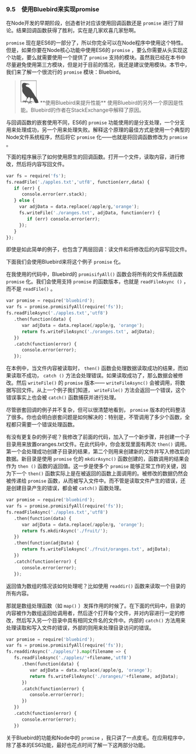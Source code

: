 

### 9.5　使用Bluebird来实现promise

在Node开发的早期阶段，创造者针对应该使用回调函数还是 `promise` 进行了辩论。结果回调函数获得了胜利，实在是几家欢喜几家愁啊。

`promise` 现在是ES6的一部分了，所以你完全可以在Node程序中使用这个特性。但是，如果你要在Node核心功能中使用ES6的 `promise` ，要么你需要从头实现这个功能，要么就需要使用一个提供了 `promise` 支持的模块。虽然我已经在本书中尽量避免使用第三方模块，但是对于目前的情况，我还是建议使用模块。本节中，我们来了解一个很流行的 `promise` 模块：Bluebird。

> <img class="my_markdown" src="../images/95.png" style="zoom:50%;" />
> **使用Bluebird来提升性能**
> 使用Bluebird的另外一个原因是性能。Bluebird的作者在StackExchange中解释了原因。

与回调函数的嵌套使用不同，ES6的 `promise` 功能使用的是分支处理，一个分支用来处理成功，另一个用来处理失败。解释这个原理的最佳方式是使用一个典型的Node文件系统程序，然后将它 `promise` 化——也就是将回调函数修改为 `promise` 。

下面的程序展示了如何使用原生的回调函数。打开一个文件，读取内容，进行修改，然后将内容写回文件。

```python
var fs = require('fs');
fs.readFile('./apples.txt','utf8', function(err,data) {
   if (err) {
      console.error(err.stack);
   } else {
     var adjData = data.replace(/apple/g,'orange');
     fs.writeFile('./oranges.txt', adjData, function(err) {
        if (err) console.error(err);
     });
   }
});
```

即使是如此简单的例子，也包含了两层回调：读文件和将修改后的内容写回文件。

下面我们会使用Bluebird来将这个例子 `promise` 化。

在我使用的代码中，Bluebird的 `promisifyAll()` 函数会将所有的文件系统函数 `promise` 化。我们会使用支持 `promise` 的函数版本，也就是 `readFileAsync ()` ，而不是 `readFile()` 。

```python
var promise = require('bluebird');
var fs = promise.promisifyAll(require('fs'));
fs.readFileAsync('./apples.txt','utf8')
   .then(function(data) {
      var adjData = data.replace(/apple/g, 'orange');
      return fs.writeFileAsync('./oranges.txt', adjData);
   })
   .catch(function(error) {
      console.error(error);
   });
```

在本例中，当文件内容被读取时， `then()` 函数会处理数据读取成功的结果，而如果读取不成功， `catch ()` 方法会处理错误。如果读取成功了，那么数据会被修改。然后 `writeFile()` 的 `promise` 版本—— `writeFileAsync()` 会被调用，将数据写回文件。从上一个例子我们知道， `writeFile()` 方法会返回一个错误，这个错误事实上也会被 `catch()` 函数捕获并进行处理。

尽管嵌套回调的例子并不复杂，但可以很清楚地看到， `promise` 版本的代码整洁了很多。你也会明白嵌套问题是如何解决的：特别是，不管调用了多少个函数，全程都只需要一个错误处理函数。

有没有更复杂的例子呢？我修改了前面的代码，加入了一个新步骤，并创建一个子目录用来放置oranges.txt文件。在此代码中，你会发现里面有两次 `then()` 调用。第一个会处理成功创建子目录的结果，第二个则用来创建新的文件并写入修改后的数据。新目录是使用 `promise` 化的 `mkdirAsync()` 函数创建的，函数调用的结果会作为 `then ()` 函数的返回值。这一步是使多个 `promise` 能够正常工作的关键，因为下一个 `then()` 函数实际上是在被返回的函数上面调用的。被修改的数据仍然会被传递给 `promise` 函数，从而被写入文件中。而不管是读取文件产生的错误，还是创建目录产生的错误，都会被 `catch()` 函数处理。

```python
var promise = require('bluebird');
var fs = promise.promisifyAll(require('fs'));
fs.readFileAsync('./apples.txt','utf8')
   .then(function(data) {
      var adjData = data.replace(/apple/g, 'orange');
      return fs.mkdirAsync('./fruit/');
   })
   .then(function(adjData) {
      return fs.writeFileAsync('./fruit/oranges.txt', adjData);
   })
   .catch(function(error) {
      console.error(error);
   }); 
```

返回值为数组的情况该如何处理呢？比如使用 `readdir()` 函数来读取一个目录的所有内容。

那就是数组处理函数（如 `map()` ）发挥作用的时候了。在下面的代码中，目录的内容被作为数组返回给调用者，然后逐个打开每个文件，并对内容进行一定的修改，然后写入另一个目录中具有相同文件名的文件中。内部的 `catch()` 方法用来处理读取和写入文件的错误，外部的则用来处理目录访问的错误。

```python
var promise = require('bluebird');
var fs = promise.promisifyAll(require('fs'));
fs.readdirAsync('./apples/').map(filename => {
   fs.readFileAsync('./apples/'+filename,'utf8')
      .then(function(data) {
         var adjData = data.replace(/apple/g, 'orange');
         return fs.writeFileAsync('./oranges/'+filename, adjData);
      })
      .catch(function(error) {
         console.error(error);
      })
   })
   .catch(function(error) {
      console.error(error);
   })
```

关于Bluebird的功能和Node中的 `promise` ，我只讲了一点皮毛。在应用程序中，除了基本的ES6功能，最好也花点时间了解一下这两部分功能。



